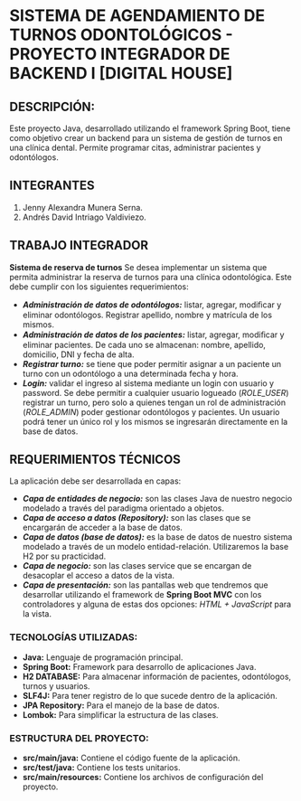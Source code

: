 # SISTEMA DE AGENDAMIENTO DE TURNOS ODONTOLÓGICOS - PROYECTO INTEGRADOR DE BACKEND I [DIGITAL HOUSE]

## **DESCRIPCIÓN:**

Este proyecto Java, desarrollado utilizando el framework Spring Boot,
tiene como objetivo crear un backend para un sistema de gestión de turnos en una clínica dental.
Permite programar citas, administrar pacientes y odontólogos.

## **INTEGRANTES**
1. Jenny Alexandra Munera Serna.
2. Andrés David Intriago Valdiviezo.

## **TRABAJO INTEGRADOR**

**Sistema de reserva de turnos**
Se desea implementar un sistema que permita administrar la reserva de turnos para una clínica odontológica. Este debe cumplir con los siguientes requerimientos:
* **_Administración de datos de odontólogos:_** listar, agregar, modiﬁcar y eliminar odontólogos. Registrar apellido, nombre y matrícula de los mismos. 
* **_Administración de datos de los pacientes:_** listar, agregar, modiﬁcar y eliminar pacientes. De cada uno se almacenan: nombre, apellido, domicilio, DNI y fecha de alta. 
* **_Registrar turno:_** se tiene que poder permitir asignar a un paciente un turno con un odontólogo a una determinada fecha y hora.
* **_Login:_** validar el ingreso al sistema mediante un login con usuario y password. Se debe permitir a cualquier usuario logueado (_ROLE_USER_) registrar un turno, pero solo a quienes tengan un rol de administración (_ROLE_ADMIN_) poder gestionar odontólogos y pacientes. Un usuario podrá tener un único rol y los mismos se ingresarán directamente en la base de datos. 

## **REQUERIMIENTOS TÉCNICOS**
La aplicación debe ser desarrollada en capas:
* **_Capa de entidades de negocio:_** son las clases Java de nuestro negocio modelado a través del paradigma orientado a objetos.
* **_Capa de acceso a datos (Repository):_** son las clases que se encargarán de acceder a la base de datos.
* **_Capa de datos (base de datos):_** es la base de datos de nuestro sistema modelado a través de un modelo entidad-relación. Utilizaremos la base H2 por su practicidad.
* **_Capa de negocio:_** son las clases service que se encargan de desacoplar el acceso a datos de la vista.
* **_Capa de presentación:_** son las pantallas web que tendremos que desarrollar utilizando el framework de **Spring Boot MVC** con los controladores y alguna de estas dos opciones: _HTML + JavaScript_ para la vista.

### **TECNOLOGÍAS UTILIZADAS:**

* **Java:** Lenguaje de programación principal.
* **Spring Boot:** Framework para desarrollo de aplicaciones Java.
* **H2 DATABASE:** Para almacenar información de pacientes, odontólogos, turnos y usuarios.
* **SLF4J:** Para tener registro de lo que sucede dentro de la aplicación.
* **JPA Repository:** Para el manejo de la base de datos.
* **Lombok:** Para simplificar la estructura de las clases.

### **ESTRUCTURA DEL PROYECTO:**

* **src/main/java:** Contiene el código fuente de la aplicación.
* **src/test/java:** Contiene los tests unitarios.
* **src/main/resources:** Contiene los archivos de configuración del proyecto.